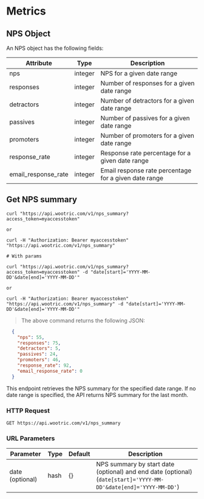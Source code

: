 # Metrics

## NPS Object

An NPS object has the following fields:

Attribute | Type | Description
--------- | ------- | -----------
nps | integer | NPS for a given date range
responses | integer | Number of responses for a given date range
detractors | integer | Number of detractors for a given date range
passives | integer | Number of passives for a given date range
promoters | integer | Number of promoters for a given date range
response_rate | integer | Response rate percentage for a given date range
email_response_rate | integer | Email response rate percentage for a given date range

## Get NPS summary

```shell
curl "https://api.wootric.com/v1/nps_summary?access_token=myaccesstoken"

or

curl -H "Authorization: Bearer myaccesstoken" "https://api.wootric.com/v1/nps_summary"

# With params

curl "https://api.wootric.com/v1/nps_summary?access_token=myaccesstoken" -d "date[start]='YYYY-MM-DD'&date[end]='YYYY-MM-DD'"

or

curl -H "Authorization: Bearer myaccesstoken" "https://api.wootric.com/v1/nps_summary" -d "date[start]='YYYY-MM-DD'&date[end]='YYYY-MM-DD'"
```

> The above command returns the following JSON:

```json
  {
    "nps": 55,
    "responses": 75,
    "detractors": 5,
    "passives": 24,
    "promoters": 46,
    "response_rate": 92,
    "email_response_rate": 0
  }
```

This endpoint retrieves the NPS summary for the specified 
date range. If no date range is specified, the API returns NPS summary for
the last month.

### HTTP Request

`GET https://api.wootric.com/v1/nps_summary`

### URL Parameters

Parameter | Type | Default | Description
--------- | ------- | ------- | -----
date (optional)| hash | {} | NPS summary by start date (optional) and end date (optional) (`date[start]='YYYY-MM-DD'&date[end]='YYYY-MM-DD'`)
